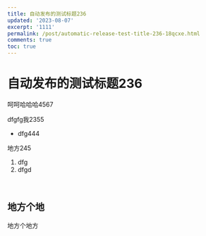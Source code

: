 ```yaml
---
title: 自动发布的测试标题236
updated: '2023-08-07'
excerpt: '1111'
permalink: /post/automatic-release-test-title-236-18qcxe.html
comments: true
toc: true
---
```


# 自动发布的测试标题236

呵呵哈哈哈4567

dfgfg我2355

* dfg444

地方245

1. dfg
2. dfgd

‍

## 地方个地

地方个地方

